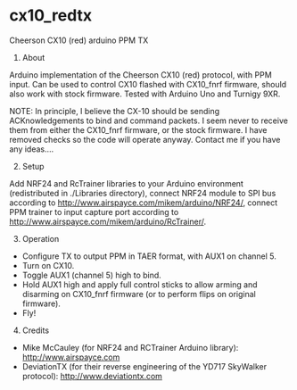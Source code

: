 cx10_redtx
==========

Cheerson CX10 (red) arduino PPM TX

 1. About
 
 Arduino implementation of the Cheerson CX10 (red) protocol, with PPM input. Can be used to control CX10 flashed with CX10_fnrf firmware, should also work with stock firmware. Tested with Arduino Uno and Turnigy 9XR.
 
 NOTE: In principle, I believe the CX-10 should be sending ACKnowledgements to bind and command packets. I seem never to receive them from either the CX10_fnrf firmware, or the stock firmware. I have removed checks so the code will operate anyway. Contact me if you have any ideas....
 
 2. Setup
 
 Add NRF24 and RcTrainer libraries to your Arduino environment (redistributed in ./Libraries directory), connect NRF24 module to SPI bus according to http://www.airspayce.com/mikem/arduino/NRF24/, connect PPM trainer to input capture port according to http://www.airspayce.com/mikem/arduino/RcTrainer/.
 
 3. Operation
 
 + Configure TX to output PPM in TAER format, with AUX1 on channel 5.
 + Turn on CX10.
 + Toggle AUX1 (channel 5) high to bind.
 + Hold AUX1 high and apply full control sticks to allow arming and disarming on CX10_fnrf firmware (or to perform flips on original firmware).
 + Fly!
 
 4. Credits
 
  + Mike McCauley (for NRF24 and RCTrainer Arduino library): http://www.airspayce.com
  + DeviationTX (for their reverse engineering of the YD717 SkyWalker protocol): http://www.deviationtx.com

